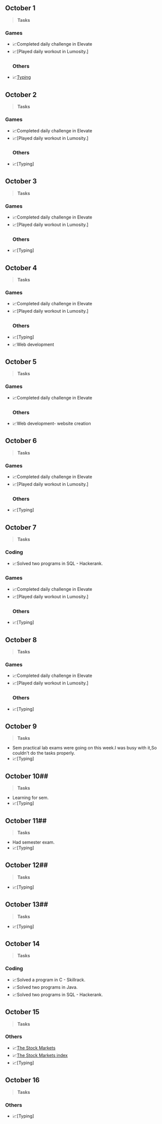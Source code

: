 ## October 1 ##
> **Tasks**
 ### Games ###
- 📈Completed daily challenge in Elevate
- 📈[Played daily workout in Lumosity.]
  ### Others ###
- 📈[Typing](https://github.com/Sajina19/Increasing-Productivity-2.0/blob/main/October%20%201-%2031%20.md/October%20proofs/Screenshot%202021-10-01%20224302.png)


## October 2 ##
> **Tasks**
 ### Games ###
- 📈Completed daily challenge in Elevate
- 📈[Played daily workout in Lumosity.]
  ### Others ###
- 📈[Typing]


## October 3 ##
> **Tasks**
 ### Games ###
- 📈Completed daily challenge in Elevate
- 📈[Played daily workout in Lumosity.]
  ### Others ###
- 📈[Typing]

## October 4 ##
> **Tasks**
 ### Games ###
- 📈Completed daily challenge in Elevate
- 📈[Played daily workout in Lumosity.]
  ### Others ###
- 📈[Typing]
- 📈Web development


## October 5 ##
> **Tasks**
 ### Games ###
- 📈Completed daily challenge in Elevate
  ### Others ###
- 📈Web development- website creation

## October 6 ##
> **Tasks**
 ### Games ###
- 📈Completed daily challenge in Elevate
- 📈[Played daily workout in Lumosity.]
  ### Others ###
- 📈[Typing]

## October 7 ##
> **Tasks**
### Coding ###
- 📈Solved two programs in SQL - Hackerank.
 ### Games ###
- 📈Completed daily challenge in Elevate
- 📈[Played daily workout in Lumosity.]
  ### Others ###
- 📈[Typing]


## October 8 ##
> **Tasks**
 ### Games ###
- 📈Completed daily challenge in Elevate
- 📈[Played daily workout in Lumosity.]
  ### Others ###
- 📈[Typing]


## October 9 ##
> **Tasks**
- Sem practical lab exams were going on this week.I was busy with it,So couldn't do the tasks properly.
- 📈[Typing]



## October 10##
> **Tasks**
- Learning for sem.
- 📈[Typing]


## October 11##
> **Tasks**
- Had semester exam.
- 📈[Typing]


## October 12##
> **Tasks**
- 📈[Typing]


## October 13##
> **Tasks**
- 📈[Typing]


## October 14 ##
> **Tasks**
### Coding ###
- 📈Solved a program in C - Skillrack.
- 📈Solved two programs in Java.
- 📈Solved two programs in SQL - Hackerank.

## October 15 ##
> **Tasks**
  ### Others ###
- 📈[The Stock Markets](https://zerodha.com/varsity/chapter/the-stock-markets/)
- 📈[The Stock Markets index](https://zerodha.com/varsity/chapter/the-stock-markets-index/)
- 📈[Typing]


## October 16 ##
> **Tasks**
  ### Others ###
- 📈[Typing]
